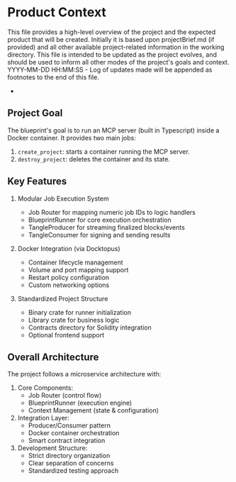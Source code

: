 # Product Context

This file provides a high-level overview of the project and the expected product that will be created. Initially it is based upon projectBrief.md (if provided) and all other available project-related information in the working directory. This file is intended to be updated as the project evolves, and should be used to inform all other modes of the project's goals and context.
YYYY-MM-DD HH:MM:SS - Log of updates made will be appended as footnotes to the end of this file.

-

## Project Goal

The blueprint's goal is to run an MCP server (built in Typescript) inside a Docker container. It provides two main jobs:

1. `create_project`: starts a container running the MCP server.
2. `destroy_project`: deletes the container and its state.

## Key Features

1. Modular Job Execution System
   - Job Router for mapping numeric job IDs to logic handlers
   - BlueprintRunner for core execution orchestration
   - TangleProducer for streaming finalized blocks/events
   - TangleConsumer for signing and sending results
2. Docker Integration (via Docktopus)

   - Container lifecycle management
   - Volume and port mapping support
   - Restart policy configuration
   - Custom networking options

3. Standardized Project Structure
   - Binary crate for runner initialization
   - Library crate for business logic
   - Contracts directory for Solidity integration
   - Optional frontend support

## Overall Architecture

The project follows a microservice architecture with:

1. Core Components:
   - Job Router (control flow)
   - BlueprintRunner (execution engine)
   - Context Management (state & configuration)
2. Integration Layer:
   - Producer/Consumer pattern
   - Docker container orchestration
   - Smart contract integration
3. Development Structure:
   - Strict directory organization
   - Clear separation of concerns
   - Standardized testing approach
